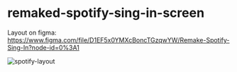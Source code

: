 # remaked-spotify-sing-in-screen

Layout on figma:
https://www.figma.com/file/D1EF5x0YMXcBoncTGzqwYW/Remake-Spotify-Sing-In?node-id=0%3A1

![spotify-layout](https://user-images.githubusercontent.com/53542838/99160276-3c2d9d80-26c4-11eb-957b-d1de68d93222.png)

